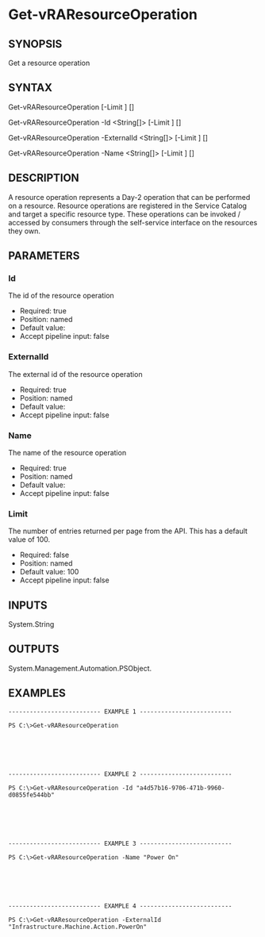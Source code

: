 # Get-vRAResourceOperation

## SYNOPSIS
    
Get a resource operation

## SYNTAX
 Get-vRAResourceOperation [-Limit <String>] [<CommonParameters>]  Get-vRAResourceOperation -Id <String[]> [-Limit <String>] [<CommonParameters>]  Get-vRAResourceOperation -ExternalId <String[]> [-Limit <String>] [<CommonParameters>]  Get-vRAResourceOperation -Name <String[]> [-Limit <String>] [<CommonParameters>]     

## DESCRIPTION

A resource operation represents a Day-2 operation that can be performed on a resource. 
Resource operations are registered in the Service Catalog and target a specific resource type. 
These operations can be invoked / accessed by consumers through the self-service interface on the resources they own.

## PARAMETERS


### Id

The id of the resource operation

* Required: true
* Position: named
* Default value: 
* Accept pipeline input: false

### ExternalId

The external id of the resource operation

* Required: true
* Position: named
* Default value: 
* Accept pipeline input: false

### Name

The name of the resource operation

* Required: true
* Position: named
* Default value: 
* Accept pipeline input: false

### Limit

The number of entries returned per page from the API. This has a default value of 100.

* Required: false
* Position: named
* Default value: 100
* Accept pipeline input: false

## INPUTS

System.String

## OUTPUTS

System.Management.Automation.PSObject.

## EXAMPLES
```
-------------------------- EXAMPLE 1 --------------------------

PS C:\>Get-vRAResourceOperation






-------------------------- EXAMPLE 2 --------------------------

PS C:\>Get-vRAResourceOperation -Id "a4d57b16-9706-471b-9960-d0855fe544bb"






-------------------------- EXAMPLE 3 --------------------------

PS C:\>Get-vRAResourceOperation -Name "Power On"






-------------------------- EXAMPLE 4 --------------------------

PS C:\>Get-vRAResourceOperation -ExternalId "Infrastructure.Machine.Action.PowerOn"
```

